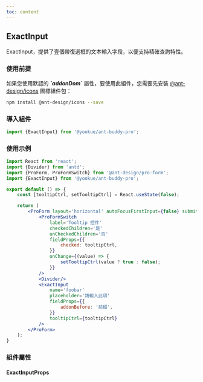 ```yaml
---
toc: content
---
```


## ExactInput

ExactInput，提供了壹個帶復選框的文本輸入字段，以便支持精確查詢特性。

### 使用前提

<Alert type='info'>
  如果您使用默認的 <b><i>`addonDom`</i></b> 屬性，要使用此組件，您需要先安裝 <a href='https://github.com/ant-design/ant-design-icons' target='_blank'>@ant-design/icons</a> 圖標組件包：
</Alert>

```bash
npm install @ant-design/icons --save
```

### 導入組件

```jsx | pure
import {ExactInput} from '@yookue/ant-buddy-pro';
```

### 使用示例

```jsx
import React from 'react';
import {Divider} from 'antd';
import {ProForm, ProFormSwitch} from '@ant-design/pro-form';
import {ExactInput} from '@yookue/ant-buddy-pro';

export default () => {
    const [tooltipCtrl, setTooltipCtrl] = React.useState(false);

    return (
        <ProForm layout='horizontal' autoFocusFirstInput={false} submitter={false}>
            <ProFormSwitch
                label='Tooltip 控件'
                checkedChildren='是'
                unCheckedChildren='否'
                fieldProps={{
                    checked: tooltipCtrl,
                }}
                onChange={(value) => {
                    setTooltipCtrl(value ? true : false);
                }}
            />
            <Divider/>
            <ExactInput
                name='foobar'
                placeholder='請輸入此項'
                fieldProps={{
                    addonBefore: '前綴',
                }}
                tooltipCtrl={tooltipCtrl}
            />
        </ProForm>
    );
}
```

### 組件屬性

#### ExactInputProps

<API src="@/form/ExactInput/index.tsx" hideTitle></API>
